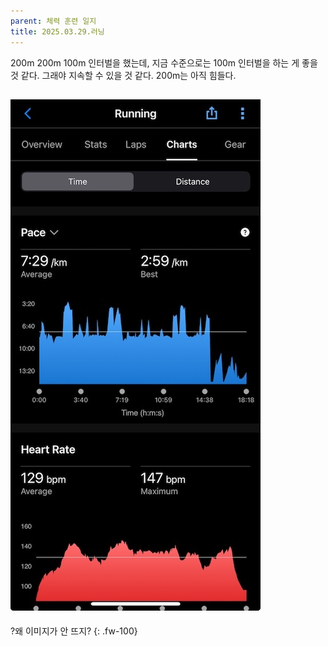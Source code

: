 ```yaml
---
parent: 체력 훈련 일지
title: 2025.03.29.러닝
---
```


200m 200m 100m 인터벌을 했는데, 지금 수준으로는 100m 인터벌을 하는 게 좋을 것 같다. 그래야 지속할 수 있을 것 같다. 200m는 아직 힘들다. 

![](../../assets/images/2025-03-29-Run.jpeg)
---
?왜 이미지가 안 뜨지? {: .fw-100}
